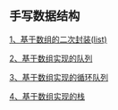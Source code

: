 ## 手写数据结构

[1、基于数组的二次封装(list)](./src/main/java/com/xiao/array)

[2、基于数组实现的队列](./src/main/java/com/xiao/queue)

[3、基于数组实现的循环队列](./src/main/java/com/xiao/queue)

[4、基于数组实现的栈](./src/main/java/com/xiao/stack)